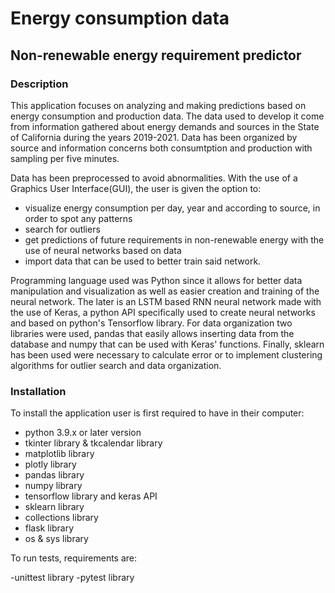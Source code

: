 # Energy consumption data 
## Non-renewable energy requirement predictor

### Description 

This application focuses on analyzing and making predictions based on energy consumption and production data. The data used to develop it come from information
gathered about energy demands and sources in the State of California during the years 2019-2021. Data has been organized by source and information concerns both
consumtption and production with sampling per five minutes. 

Data has been preprocessed to avoid abnormalities. With the use of a Graphics User Interface(GUI), the user is given the option to:
  
  - visualize energy consumption per day, year and according to source, in order to spot any patterns 
  - search for outliers
  - get predictions of future requirements in non-renewable energy with the use of neural networks based on data 
  - import data that can be used to better train said network.
 
Programming language used was Python since it allows for better data manipulation and visualization as well as easier creation and training of the neural 
network. The later is an LSTM based RNN neural network made with the use of Keras, a python API specifically used to create neural networks and based on 
python's Tensorflow library. For data organization two libraries were used, pandas that easily allows inserting data from the database and numpy that can be 
used with Keras' functions. Finally, sklearn has been used were necessary to calculate error or to implement clustering algorithms for outlier search and data
organization. 

### Installation 

To install the application user is first required to have in their computer:

  - python 3.9.x or later version
  - tkinter library & tkcalendar library
  - matplotlib library 
  - plotly library
  - pandas library 
  - numpy library 
  - tensorflow library and keras API 
  - sklearn library 
  - collections library
  - flask library 
  - os & sys library 

To run tests, requirements are: 
  
  -unittest library 
  -pytest library
  
